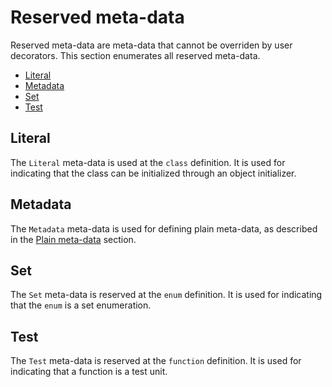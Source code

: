 # Reserved meta-data

Reserved meta-data are meta-data that cannot be overriden by user decorators. This section enumerates all reserved meta-data.

* [Literal](#literal)
* [Metadata](#metadata)
* [Set](#set)
* [Test](#test)

## Literal

The `Literal` meta-data is used at the `class` definition. It is used for indicating that the class can be initialized through an object initializer.

## Metadata

The `Metadata` meta-data is used for defining plain meta-data, as described in the [Plain meta-data](plain-metadata.md) section.

## Set

The `Set` meta-data is reserved at the `enum` definition. It is used for indicating that the `enum` is a set enumeration.

## Test

The `Test` meta-data is reserved at the `function` definition. It is used for indicating that a function is a test unit.